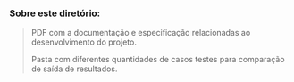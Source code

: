 ### Sobre este diretório:
> PDF com a documentação e especificação relacionadas ao desenvolvimento do projeto.
>
> Pasta com diferentes quantidades de casos testes para comparação de saída de resultados.
